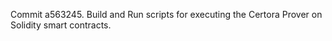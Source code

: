 Commit a563245.                    Build and Run scripts for executing the Certora Prover on Solidity smart contracts.